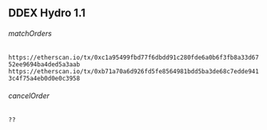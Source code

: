 ## DDEX Hydro 1.1

###### matchOrders
`https://etherscan.io/tx/0xc1a95499fbd77f6dbdd91c280fde6a0b6f3fb8a33d6752ee9694ba4ded5a3aab`
`https://etherscan.io/tx/0xb71a70a6d926fd5fe8564981bdd5ba3de68c7edde9413c4f75a4eb0d0e0c3958`

###### cancelOrder
`??`
